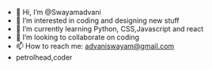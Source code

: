 - 👋 Hi, I’m @Swayamadvani
- 👀 I’m interested in coding and designing new stuff
- 🌱 I’m currently learning Python, CSS,Javascript and react
- 💞️ I’m looking to collaborate on coding 
- 📫 How to reach me: advaniswayam@gmail.com
- petrolhead,coder

<!---
Swayamadvani/Swayamadvani is a ✨ special ✨ repository because its `README.md` (this file) appears on your GitHub profile.
You can click the Preview link to take a look at your changes.
--->

